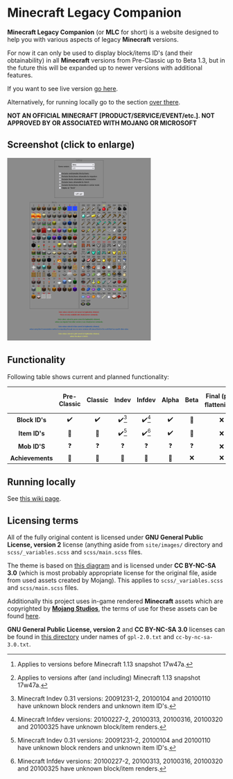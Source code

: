 # Minecraft Legacy Companion

**Minecraft Legacy Companion** (or **MLC** for short) is a website designed to help you with various aspects of legacy **Minecraft** versions.

For now it can only be used to display block/items ID's (and their obtainability) in all **Minecraft** versions from Pre-Classic up to Beta 1.3, but in the future this will be expanded up to newer versions with additional features.

If you want to see live version [go here](https://matriks404.github.io/mlc/).

Alternatively, for running locally go to the section [over there](#running-locally).

**NOT AN OFFICIAL MINECRAFT [PRODUCT/SERVICE/EVENT/etc.]. NOT APPROVED BY OR ASSOCIATED WITH MOJANG OR MICROSOFT**

## Screenshot (click to enlarge)

<img alt="Minecraft Legacy Companion in a nutshell" src="./screenshots/1.png" height="420" />

## Functionality

Following table shows current and planned functionality:

|                  | Pre-Classic | Classic | Indev | Infdev | Alpha | Beta | Final (pre-flattening[^1]) | Final (after-flattening[^2]) |
| :--------------: | :---------: | :-----: | :---: | :----: | :---: | :--: | :------------------------: | :--------------------------: |
|  **Block ID's**  |      ✔️      |    ✔️    | ✔️[^3] |   ✔️[^4]    |   ✔️   |  🔨   |             ❌              |              ❌               |
|  **Item ID's**   |      🚫      |    🚫    | ✔️[^3] |   ✔️[^4]    |   ✔️   |  🔨   |             ❌              |              ❌               |
|   **Mob ID'S**   |      ❓      |    ❓    |   ❓   |   ❓    |   ❓   |  ❓   |             ❌              |              ❌               |
| **Achievements** |      🚫      |    🚫    |   🚫   |   🚫    |   🚫   |  ❌   |             ❌              |              ❌               |

## Running locally

See [this wiki page](https://github.com/Matriks404/mlc/wiki/Running-locally).

## Licensing terms

All of the fully original content is licensed under **GNU General Public License, version 2** license (anything aside from `site/images/` directory and `scss/_variables.scss` and `scss/main.scss` files.

The theme is based on [this diagram](https://minecraft.wiki/images/archive/20110915061258%21DataValuesBeta.png?2d45e&format=original) and is licensed under **CC BY-NC-SA 3.0** (which is most probably appropriate license for the original file, aside from used assets created by Mojang). This applies to `scss/_variables.scss` and `scss/main.scss` files.

Additionally this project uses in-game rendered **Minecraft** assets which are copyrighted by **[Mojang Studios](https://mojang.com)**, the terms of use for these assets can be found [here](https://www.minecraft.net/en-us/usage-guidelines#terms-brand_guidelines).

**GNU General Public License, version 2** and **CC BY-NC-SA 3.0** licenses can be found in [this directory](licenses/) under names of `gpl-2.0.txt` and `cc-by-nc-sa-3.0.txt`.



[^1]: Applies to versions before Minecraft 1.13 snapshot 17w47a.

[^2]: Applies to versions after (and including) Minecraft 1.13 snapshot 17w47a.

[^3]: Minecraft Indev 0.31 versions: 20091231-2, 20100104 and 20100110 have unknown block renders and unknown item ID's.

[^4]: Minecraft Infdev versions: 20100227-2, 20100313, 20100316, 20100320 and 20100325 have unknown block/item renders.
